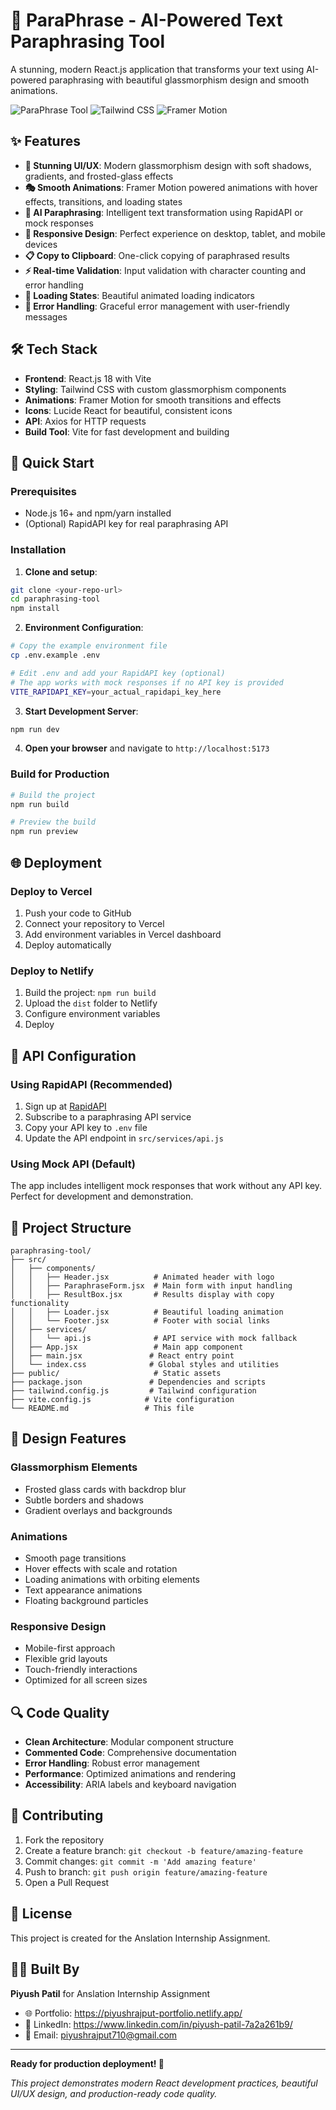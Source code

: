 # 🚀 ParaPhrase - AI-Powered Text Paraphrasing Tool

A stunning, modern React.js application that transforms your text using AI-powered paraphrasing with beautiful glassmorphism design and smooth animations.

![ParaPhrase Tool](https://img.shields.io/badge/React-18.2.0-blue) ![Tailwind CSS](https://img.shields.io/badge/TailwindCSS-3.3.5-blue) ![Framer Motion](https://img.shields.io/badge/FramerMotion-10.16.4-purple)

## ✨ Features

- **🎨 Stunning UI/UX**: Modern glassmorphism design with soft shadows, gradients, and frosted-glass effects
- **🎭 Smooth Animations**: Framer Motion powered animations with hover effects, transitions, and loading states
- **🤖 AI Paraphrasing**: Intelligent text transformation using RapidAPI or mock responses
- **📱 Responsive Design**: Perfect experience on desktop, tablet, and mobile devices
- **📋 Copy to Clipboard**: One-click copying of paraphrased results
- **⚡ Real-time Validation**: Input validation with character counting and error handling
- **🔄 Loading States**: Beautiful animated loading indicators
- **🎯 Error Handling**: Graceful error management with user-friendly messages

## 🛠️ Tech Stack

- **Frontend**: React.js 18 with Vite
- **Styling**: Tailwind CSS with custom glassmorphism components
- **Animations**: Framer Motion for smooth transitions and effects
- **Icons**: Lucide React for beautiful, consistent icons
- **API**: Axios for HTTP requests
- **Build Tool**: Vite for fast development and building

## 🚀 Quick Start

### Prerequisites

- Node.js 16+ and npm/yarn installed
- (Optional) RapidAPI key for real paraphrasing API

### Installation

1. **Clone and setup**:

```bash
git clone <your-repo-url>
cd paraphrasing-tool
npm install
```

2. **Environment Configuration**:

```bash
# Copy the example environment file
cp .env.example .env

# Edit .env and add your RapidAPI key (optional)
# The app works with mock responses if no API key is provided
VITE_RAPIDAPI_KEY=your_actual_rapidapi_key_here
```

3. **Start Development Server**:

```bash
npm run dev
```

4. **Open your browser** and navigate to `http://localhost:5173`

### Build for Production

```bash
# Build the project
npm run build

# Preview the build
npm run preview
```

## 🌐 Deployment

### Deploy to Vercel

1. Push your code to GitHub
2. Connect your repository to Vercel
3. Add environment variables in Vercel dashboard
4. Deploy automatically

### Deploy to Netlify

1. Build the project: `npm run build`
2. Upload the `dist` folder to Netlify
3. Configure environment variables
4. Deploy

## 🔧 API Configuration

### Using RapidAPI (Recommended)

1. Sign up at [RapidAPI](https://rapidapi.com/)
2. Subscribe to a paraphrasing API service
3. Copy your API key to `.env` file
4. Update the API endpoint in `src/services/api.js`

### Using Mock API (Default)

The app includes intelligent mock responses that work without any API key. Perfect for development and demonstration.

## 📁 Project Structure

```
paraphrasing-tool/
├── src/
│   ├── components/
│   │   ├── Header.jsx          # Animated header with logo
│   │   ├── ParaphraseForm.jsx  # Main form with input handling
│   │   ├── ResultBox.jsx       # Results display with copy functionality
│   │   ├── Loader.jsx          # Beautiful loading animation
│   │   └── Footer.jsx          # Footer with social links
│   ├── services/
│   │   └── api.js              # API service with mock fallback
│   ├── App.jsx                 # Main app component
│   ├── main.jsx               # React entry point
│   └── index.css              # Global styles and utilities
├── public/                     # Static assets
├── package.json               # Dependencies and scripts
├── tailwind.config.js         # Tailwind configuration
├── vite.config.js            # Vite configuration
└── README.md                 # This file
```

## 🎨 Design Features

### Glassmorphism Elements

- Frosted glass cards with backdrop blur
- Subtle borders and shadows
- Gradient overlays and backgrounds

### Animations

- Smooth page transitions
- Hover effects with scale and rotation
- Loading animations with orbiting elements
- Text appearance animations
- Floating background particles

### Responsive Design

- Mobile-first approach
- Flexible grid layouts
- Touch-friendly interactions
- Optimized for all screen sizes

## 🔍 Code Quality

- **Clean Architecture**: Modular component structure
- **Commented Code**: Comprehensive documentation
- **Error Handling**: Robust error management
- **Performance**: Optimized animations and rendering
- **Accessibility**: ARIA labels and keyboard navigation

## 🤝 Contributing

1. Fork the repository
2. Create a feature branch: `git checkout -b feature/amazing-feature`
3. Commit changes: `git commit -m 'Add amazing feature'`
4. Push to branch: `git push origin feature/amazing-feature`
5. Open a Pull Request

## 📄 License

This project is created for the Anslation Internship Assignment.

## 👨‍💻 Built By

**Piyush Patil** for Anslation Internship Assignment

- 🌐 Portfolio: https://piyushrajput-portfolio.netlify.app/
- 💼 LinkedIn: https://www.linkedin.com/in/piyush-patil-7a2a261b9/
- 📧 Email: piyushrajput710@gmail.com

---

**Ready for production deployment! 🚀**

_This project demonstrates modern React development practices, beautiful UI/UX design, and production-ready code quality._
